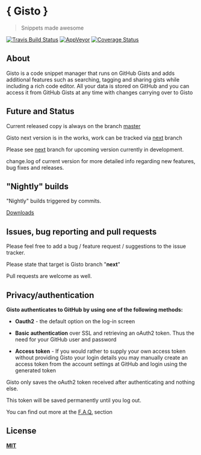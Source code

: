 # { Gisto } 

> Snippets made awesome

[![Travis Build Status](https://img.shields.io/travis/Gisto/Gisto/next.svg?logo=travis&style=flat-square)](https://travis-ci.org/Gisto/Gisto) 
[![AppVeyor](https://ci.appveyor.com/api/projects/status/tdogyqe0sa10iopb?svg=true&style=flat-square)](https://ci.appveyor.com/project/sanusart/gisto)
[![Coverage Status](https://coveralls.io/repos/github/Gisto/Gisto/badge.svg?branch=next)](https://coveralls.io/github/Gisto/Gisto?branch=next)

## About

Gisto is a code snippet manager that runs on GitHub Gists and adds additional features such as searching, tagging and sharing gists while including a rich code editor. 
All your data is stored on GitHub and you can access it from GitHub Gists at any time with changes carrying over to Gisto

## Future and Status

Current released copy is always on the branch [master]([next](https://github.com/Gisto/Gisto/tree/master))

Gisto next version is in the works, work can be tracked via [next](https://github.com/Gisto/Gisto/tree/next) branch

Please see [next](https://github.com/Gisto/Gisto/tree/next) branch for upcoming version currently in development.

change.log of current version for more detailed info regarding new features, bug fixes and releases.

## "Nightly" builds

"Nightly" builds triggered by commits.

[Downloads](https://gisto-releases.s3.amazonaws.com/index.html)

## Issues, bug reporting and pull requests

Please feel free to add a bug / feature request / suggestions to the issue tracker.

Please state that target is Gisto branch "**next**"

Pull requests are welcome as well.

## Privacy/authentication

**Gisto authenticates to GitHub by using one of the following methods:**

- **Oauth2** - the default option on the log-in screen

- **Basic authentication** over SSL and retrieving an oAuth2 token. Thus the need for your GitHub user and password

- **Access token** - If you would rather to supply your own access token without providing Gisto your login details you may manually create an access token from the account settings at GitHub and login using the generated token 

Gisto only saves the oAuth2 token received after authenticating and nothing else.

This token will be saved permanently until you log out.

You can find out more at the [F.A.Q.](http://www.gistoapp.com/faq/) section


## License

[**MIT**](https://github.com/Gisto/Gisto/blob/master/LICENSE)
